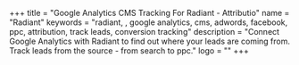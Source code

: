 +++
title = "Google Analytics CMS Tracking For Radiant - Attributio"
name = "Radiant"
keywords = "radiant, , google analytics, cms, adwords, facebook, ppc, attribution, track leads, conversion tracking"
description = "Connect Google Analytics with Radiant to find out where your leads are coming from. Track leads from the source - from search to ppc."
logo = ""
+++
